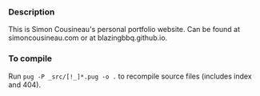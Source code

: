 ### Description

This is Simon Cousineau's personal portfolio website. Can be found at simoncousineau.com or at blazingbbq.github.io.

### To compile

Run `pug -P _src/[!_]*.pug -o .` to recompile source files (includes index and 404).
